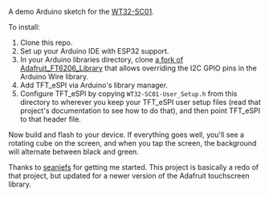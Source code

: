 A demo Arduino sketch for the [WT32-SC01](https://www.seeedstudio.com/ESP32-Development-board-WT32-SC01-p-4735.html).

To install:

1. Clone this repo.
2. Set up your Arduino IDE with ESP32 support.
3. In your Arduino libraries directory, clone [a fork of Adafruit_FT6206_Library](https://github.com/sowbug/Adafruit_FT6206_Library) that allows overriding the I2C GPIO pins in the Arduino Wire library.
4. Add TFT_eSPI via Arduino's library manager.
5. Configure TFT_eSPI by copying `WT32-SC01-User_Setup.h` from this directory to wherever you keep your TFT_eSPI user setup files (read that project's documentation to see how to do that), and then point TFT_eSPI to that header file.

Now build and flash to your device. If everything goes well, you'll see a rotating cube on the screen, and when you tap the screen, the background will alternate between black and green.

Thanks to [seaniefs](https://github.com/seaniefs/WT32-SC01-Exp) for getting me started. This project is basically a redo of that project, but updated for a newer version of the Adafruit touchscreen library.
